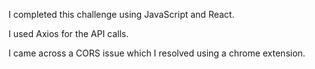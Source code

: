 I completed this challenge using JavaScript and React.

I used Axios for the API calls.

I came across a CORS issue which I resolved using a chrome extension.
